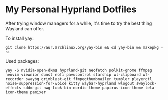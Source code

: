 # My Personal Hyprland Dotfiles
After trying window managers for a while,  it's time to try the best thing Wayland can offer.

To install yay:

```git clone https://aur.archlinux.org/yay-bin && cd yay-bin && makepkg -si```

Used packages:

```yay -S nvidia-open-dkms hyprland-git neofetch polkit-gnome ffmpeg neovim viewnior dunst rofi pavucontrol starship wl-clipboard wf-recorder swaybg grimblast-git ffmpegthumbnailer tumbler playerctl noise-suppression-for-voice kitty waybar-hyprland wlogout swaylock-effects sddm-git nwg-look-bin nordic-theme papirus-icon-theme tela-icon-theme pamixer```
